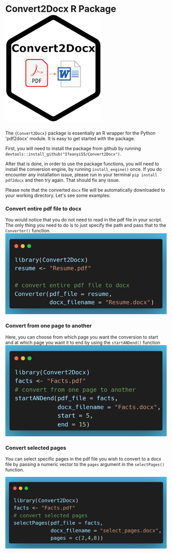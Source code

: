# Convert2Docx R Package ![Image1](convert2docx2.jpg)

The `{Convert2Docx}` package is essentially an R wrapper for the Python 'pdf2docx' module. It is easy to get started with the package.

First, you will need to install the package from github by running `devtools::install_github("Ifeanyi55/Convert2Docx")`. 

After that is done, in order to use the package functions, you will need to install the conversion engine, by running `install_engine()` once. If you do encounter any installation issue, please run in your terminal `pip install pdf2docx` and then try again. That should fix any issue.

Please note that the converted `docx` file will be automatically downloaded to your working directory. Let's see some examples:

### Convert entire pdf file to docx

You would notice that you do not need to read in the pdf file in your script. The only thing you need to do is to just specify the path and pass that to the `Converter()` function.
![Image2](convert1.png)

### Convert from one page to another

Here, you can choose from which page you want the conversion to start and at which page you want it to end by using the `startANDend()` function
![Image3](convert2.png)

### Convert selected pages

You can select specific pages in the pdf file you wish to convert to a docx file by passing a numeric vector to the `pages` argument in the `selectPages()` function.

![Image4](convert3.png)

